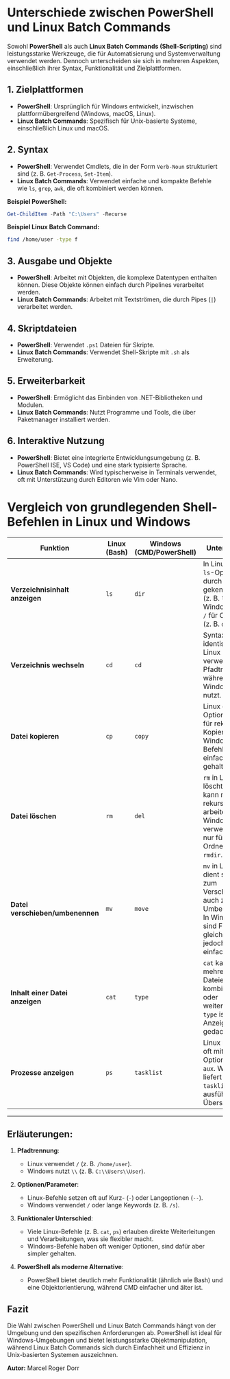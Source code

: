 # Unterschiede zwischen PowerShell und Linux Batch Commands

Sowohl **PowerShell** als auch **Linux Batch Commands (Shell-Scripting)** sind leistungsstarke Werkzeuge, die für Automatisierung und Systemverwaltung verwendet werden. Dennoch unterscheiden sie sich in mehreren Aspekten, einschließlich ihrer Syntax, Funktionalität und Zielplattformen.

## 1. Zielplattformen

- **PowerShell**: Ursprünglich für Windows entwickelt, inzwischen plattformübergreifend (Windows, macOS, Linux).
- **Linux Batch Commands**: Spezifisch für Unix-basierte Systeme, einschließlich Linux und macOS.

## 2. Syntax

- **PowerShell**: Verwendet Cmdlets, die in der Form `Verb-Noun` strukturiert sind (z. B. `Get-Process`, `Set-Item`).
- **Linux Batch Commands**: Verwendet einfache und kompakte Befehle wie `ls`, `grep`, `awk`, die oft kombiniert werden können.

**Beispiel PowerShell:**

```powershell
Get-ChildItem -Path "C:\Users" -Recurse
```

**Beispiel Linux Batch Command:**

```bash
find /home/user -type f
```

## 3. Ausgabe und Objekte

- **PowerShell**: Arbeitet mit Objekten, die komplexe Datentypen enthalten können. Diese Objekte können einfach durch Pipelines verarbeitet werden.
- **Linux Batch Commands**: Arbeitet mit Textströmen, die durch Pipes (`|`) verarbeitet werden.

## 4. Skriptdateien

- **PowerShell**: Verwendet `.ps1` Dateien für Skripte.
- **Linux Batch Commands**: Verwendet Shell-Skripte mit `.sh` als Erweiterung.

## 5. Erweiterbarkeit

- **PowerShell**: Ermöglicht das Einbinden von .NET-Bibliotheken und Modulen.
- **Linux Batch Commands**: Nutzt Programme und Tools, die über Paketmanager installiert werden.

## 6. Interaktive Nutzung

- **PowerShell**: Bietet eine integrierte Entwicklungsumgebung (z. B. PowerShell ISE, VS Code) und eine stark typisierte Sprache.
- **Linux Batch Commands**: Wird typischerweise in Terminals verwendet, oft mit Unterstützung durch Editoren wie Vim oder Nano.

# Vergleich von grundlegenden Shell-Befehlen in Linux und Windows

| **Funktion**           | **Linux (Bash)** | **Windows (CMD/PowerShell)** | **Unterschiede**                                                                                           |
|-------------------------|------------------|------------------------------|-----------------------------------------------------------------------------------------------------------|
| **Verzeichnisinhalt anzeigen** | `ls`              | `dir`                        | In Linux sind `ls`-Optionen durch `-` gekennzeichnet (z. B. `ls -l`). Windows nutzt `/` für Optionen (z. B. `dir /w`). |
| **Verzeichnis wechseln**       | `cd`              | `cd`                        | Syntax identisch, aber Linux verwendet `/` als Pfadtrenner, während Windows `\\` nutzt.                    |
| **Datei kopieren**              | `cp`              | `copy`                      | Linux erlaubt Optionen wie `-r` für rekursive Kopien. Windows-Befehl ist einfacher gehalten.               |
| **Datei löschen**               | `rm`              | `del`                       | `rm` in Linux löscht Dateien, kann mit `-r` rekursiv arbeiten. Windows verwendet `del` nur für Dateien, Ordner mit `rmdir`. |
| **Datei verschieben/umbenennen**| `mv`              | `move`                      | `mv` in Linux dient sowohl zum Verschieben als auch zum Umbenennen. In Windows sind Funktionen gleich, Syntax jedoch einfacher. |
| **Inhalt einer Datei anzeigen** | `cat`             | `type`                      | `cat` kann mehrere Dateien kombinieren oder weiterleiten. `type` ist nur für Anzeige gedacht.              |
| **Prozesse anzeigen**           | `ps`              | `tasklist`                  | Linux nutzt `ps` oft mit Optionen wie `aux`. Windows liefert mit `tasklist` eine ausführlichere Übersicht. |

---

## Erläuterungen:
1. **Pfadtrennung**: 
   - Linux verwendet `/` (z. B. `/home/user`).
   - Windows nutzt `\\` (z. B. `C:\\Users\\User`).

2. **Optionen/Parameter**:
   - Linux-Befehle setzen oft auf Kurz- (`-`) oder Langoptionen (`--`).
   - Windows verwendet `/` oder lange Keywords (z. B. `/s`).

3. **Funktionaler Unterschied**:
   - Viele Linux-Befehle (z. B. `cat`, `ps`) erlauben direkte Weiterleitungen und Verarbeitungen, was sie flexibler macht.
   - Windows-Befehle haben oft weniger Optionen, sind dafür aber simpler gehalten.

4. **PowerShell als moderne Alternative**:
   - PowerShell bietet deutlich mehr Funktionalität (ähnlich wie Bash) und eine Objektorientierung, während CMD einfacher und älter ist.

## Fazit

Die Wahl zwischen PowerShell und Linux Batch Commands hängt von der Umgebung und den spezifischen Anforderungen ab. PowerShell ist ideal für Windows-Umgebungen und bietet leistungsstarke Objektmanipulation, während Linux Batch Commands sich durch Einfachheit und Effizienz in Unix-basierten Systemen auszeichnen.



**Autor:** Marcel Roger Dorr